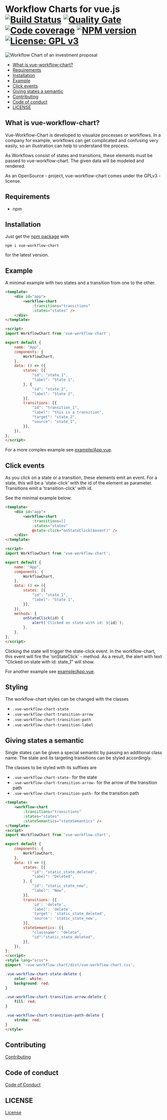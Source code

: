 Workflow Charts for vue.js [![Build Status](https://cloud.drone.io/api/badges/vue-workflow-chart/vue-workflow-chart/status.svg)](https://cloud.drone.io/vue-workflow-chart/vue-workflow-chart)
[![Quality Gate](https://sonarcloud.io/api/project_badges/measure?project=vue-workflow-chart_vue-workflow-chart&metric=alert_status)](https://sonarcloud.io/dashboard/index/vue-workflow-chart_vue-workflow-chart)
[![Code coverage](https://sonarcloud.io/api/project_badges/measure?project=vue-workflow-chart_vue-workflow-chart&metric=coverage)](https://sonarcloud.io/dashboard/index/vue-workflow-chart_vue-workflow-chart)
[![NPM version](https://badge.fury.io/js/vue-workflow-chart.svg)](https://badge.fury.io/js/vue-workflow-chart)
 [![License: GPL v3](https://img.shields.io/badge/License-GPL%20v3-blue.svg)](https://www.gnu.org/licenses/gpl-3.0)
========================

![Workflow Chart of an investment proposal](./assets/workflow-chart.png)


 - [What is vue-workflow-chart?](#what-is-vue-workflow-chart)
 - [Requirements](#requirements)
 - [Installation](#installation)
 - [Example](#example)
 - [Click events](#click-events)
 - [Giving states a semantic](#giving-states-a-semantic)
 - [Contributing](#contributing)
 - [Code of conduct](#code-of-conduct)
 - [LICENSE](#license)

## What is vue-workflow-chart?

Vue-Workflow-Chart is developed to visualize processes or workflows. In a company for example, workflows can get complicated and confusing very easily, so an illustration can help to understand the process.

As Workflows consist of states and transitions, these elements must be passed to vue-workflow-chart. The given data will be modeled and rendered.

As an OpenSource - project, vue-workflow-chart comes under the GPLv3 - license.

## Requirements

* npm

## Installation

Just get the [npm package](https://www.npmjs.com/package/vue-workflow-chart) with

```
npm i vue-workflow-chart
```
for the latest version.

## Example

A minimal example with two states and a transition from one to the other.
```html
<template>
    <div id="app">
        <workflow-chart
            :transitions="transitions"
            :states="states" />
    </div>
</template>

<script>
import WorkflowChart from 'vue-workflow-chart';

export default {
    name: "App",
    components: {
        WorkflowChart,
    },
    data: () => ({
        states: [{
            "id": "state_1",
            "label": "State 1",
        }, {
            "id": "state_2",
            "label": "State 2",
        }],
        transitions: [{
            "id": "transition_1",
            "label": "this is a transition",
            "target": "state_2",
            "source": "state_1",
        }],
    }),
};
</script>
```

For a more complex example see [example/App.vue](./example/App.vue).

## Click events

As you click on a state or a transition, these elements emit an event. For a state, this will be a 'state-click' with the id of the element as parameter. Transitions emit a 'transition-click' with id. 

See the minimal example below:

```html
<template>
    <div id="app">
        <workflow-chart
            :transitions=[]
            :states="states"
            @state-click="onStateClick($event)" />
    </div>
</template>

<script>
import WorkflowChart from 'vue-workflow-chart';

export default {
    name: "App",
    components: {
        WorkflowChart,
    },
    data: () => ({
        states: [{
            "id": "state_1",
            "label": "State 1",
        }],
    }),
    methods: {
        onStateClick(id) {
            alert(`Clicked on state with id: ${id}`);
        },
    },
};
</script>
```

Clicking the state will trigger the state-click event. In the workflow-chart, this event will fire the 'onStateClick' - method. As a result, the alert with text "Clicked on state with id: state_1" will show.

For another example see [example/App.vue](./example/App.vue).


## Styling

The workflow-chart styles can be changed with the classes

* `.vue-workflow-chart-state`
* `.vue-workflow-chart-transition-arrow`
* `.vue-workflow-chart-transition-path`
* `.vue-workflow-chart-transition-label`


## Giving states a semantic

Single states can be given a special semantic by passing an additional class name. The state and
its targeting transitions can be styled accordingly.

The classes to be styled with its suffixes are

* `.vue-workflow-chart-state-` for the state
* `.vue-workflow-chart-transition-arrow-` for the arrow of the transition path
* `.vue-workflow-chart-transition-path-` for the transition path


```html
<template>
    <workflow-chart
        :transitions="transitions"
        :states="states"
        :stateSemantics="stateSemantics" />
</template>
<script>
import WorkflowChart from 'vue-workflow-chart';

export default {
    components: {
        WorkflowChart,
    },
    data: () => ({
        states: [{
            "id": "static_state_deleted",
            "label": "Deleted",
        }, {
            "id": "static_state_new",
            "label": "New",
        }],
        transitions: [{
            'id': 'delete',
            'label': 'delete',
            'target': 'static_state_deleted',
            'source': 'static_state_new',
        }],
        stateSemantics: [{
            "classname": "delete",
            "id":"static_state_deleted",
        }],
    }),
};
</script>
<style lang="scss">
@import '~vue-workflow-chart/dist/vue-workflow-chart.css';

.vue-workflow-chart-state-delete {
    color: white;
    background: red;
}

.vue-workflow-chart-transition-arrow-delete {
    fill: red;
}

.vue-workflow-chart-transition-path-delete {
    stroke: red;
}
</style>
```

## Contributing

[Contributing](./CONTRIBUTING.md)

## Code of conduct

[Code of Conduct](./CODE_OF_CONDUCT.md)

## LICENSE

[License](./LICENSE)
